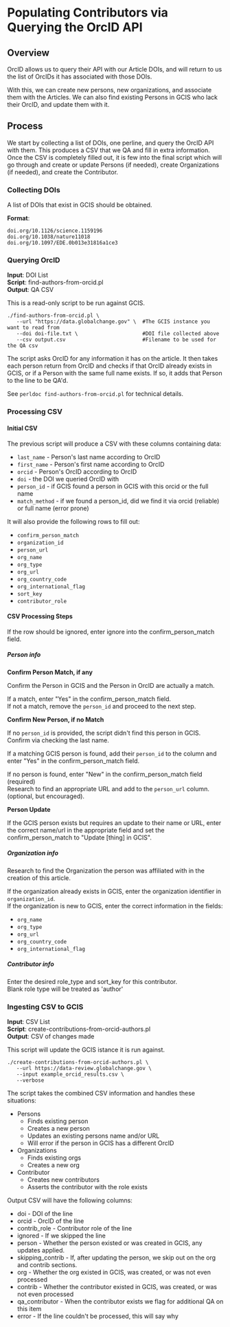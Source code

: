 # Populating Contributors via Querying the OrcID API

## Overview

OrcID allows us to query their API with our Article DOIs, and will return
to us the list of OrcIDs it has associated with those DOIs.  

With this, we can create new persons, new organizations, and associate them
with the Articles. We can also find existing Persons in GCIS who lack their
OrcID, and update them with it.

## Process

We start by collecting a list of DOIs, one perline, and query the OrcID API
with them. This produces a CSV that we QA and fill in extra information. Once
the CSV is completely filled out, it is few into the final script which will
go through and create or update Persons (if needed), create Organizations (if
needed), and create the Contributor.

### Collecting DOIs

A list of DOIs that exist in GCIS should be obtained.

**Format**:  
```
doi.org/10.1126/science.1159196
doi.org/10.1038/nature11018
doi.org/10.1097/EDE.0b013e31816a1ce3
```

### Querying OrcID

**Input**: DOI List  
**Script**: find-authors-from-orcid.pl  
**Output**: QA CSV  

This is a read-only script to be run against GCIS.

```
./find-authors-from-orcid.pl \
   --url "https://data.globalchange.gov" \  #The GCIS instance you want to read from
   --doi doi-file.txt \                     #DOI file collected above
   --csv output.csv                         #Filename to be used for the QA csv
```

The script asks OrcID for any information it has on the article. It then takes each person
return from OrcID and checks if that OrcID already exists in GCIS, or if a Person with the
same full name exists. If so, it adds that Person to the line to be QA'd.

See `perldoc find-authors-from-orcid.pl` for technical details.

### Processing CSV

#### Initial CSV
The previous script will produce a CSV with these columns containing data:

 - `last_name`    - Person's last name according to OrcID
 - `first_name`   - Person's first name according to OrcID
 - `orcid`        - Person's OrcID according to OrcID
 - `doi`          - the DOI we queried OrcID with
 - `person_id`    - if GCIS found a person in GCIS with this orcid or the full name
 - `match_method` - if we found a person_id, did we find it via orcid (reliable) or full name (error prone)

It will also provide the following rows to fill out:

 - `confirm_person_match`
 - `organization_id`
 - `person_url`
 - `org_name`
 - `org_type`
 - `org_url`
 - `org_country_code`
 - `org_international_flag`
 - `sort_key`
 - `contributor_role`

#### CSV Processing Steps

If the row should be ignored, enter ignore into the confirm_person_match field.

##### Person info
**Confirm Person Match, if any**  

Confirm the Person in GCIS and the Person in OrcID are actually a match.  

If a match, enter "Yes" in the confirm_person_match field.  
If not a match, remove the `person_id` and proceed to the next step.  

**Confirm New Person, if no Match**  

If no `person_id` is provided, the script didn't find this person in GCIS.  
Confirm via checking the last name.  

If a matching GCIS person is found, add their `person_id` to the column and enter "Yes" in the confirm_person_match field.  

If no person is found, enter "New" in the confirm_person_match field (required)  
Research to find an appropriate URL and add to the `person_url` column. (optional, but encouraged).  

**Person Update**  

If the GCIS person exists but requires an update to their name or URL, enter the correct name/url in the appropriate field and set the confirm_person_match to "Update [thing] in GCIS".  

##### Organization info

Research to find the Organization the person was affiliated with in the creation of this article.  

If the organization already exists in GCIS, enter the organization identifier in `organization_id`.  
If the organization is new to GCIS, enter the correct information in the fields:  

 - `org_name`
 - `org_type`
 - `org_url`
 - `org_country_code`
 - `org_international_flag`

##### Contributor info

Enter the desired role_type and sort_key for this contributor.  
Blank role type will be treated as 'author'  

### Ingesting CSV to GCIS

**Input**: CSV List  
**Script**: create-contributions-from-orcid-authors.pl  
**Output**: CSV of changes made  

This script will update the GCIS istance it is run against.

```
./create-contributions-from-orcid-authors.pl \
   --url https://data-review.globalchange.gov \
   --input example_orcid_results.csv \
   --verbose
```

The script takes the combined CSV information and handles these situations:

  - Persons
    - Finds existing person
    - Creates a new person
    - Updates an existing persons name and/or URL
    - Will error if the person in GCIS has a different OrcID
  - Organizations
    - Finds existing orgs
    - Creates a new org
  - Contributor
    - Creates new contributors
    - Asserts the contributor with the role exists

Output CSV will have the following columns:

  - doi              - DOI of the line
  - orcid            - OrcID of the line
  - contrib_role     - Contributor role of the line
  - ignored          - If we skipped the line
  - person           - Whether the person existed or was created in GCIS, any updates applied.
  - skipping_contrib - If, after updating the person, we skip out on the org and contrib sections.
  - org              - Whether the org existed in GCIS, was created, or was not even processed
  - contrib          - Whether the contributor existed in GCIS, was created, or was not even processed
  - qa_contributor   - When the contributor exists we flag for additional QA on this item
  - error            - If the line couldn't be processed, this will say why
  
